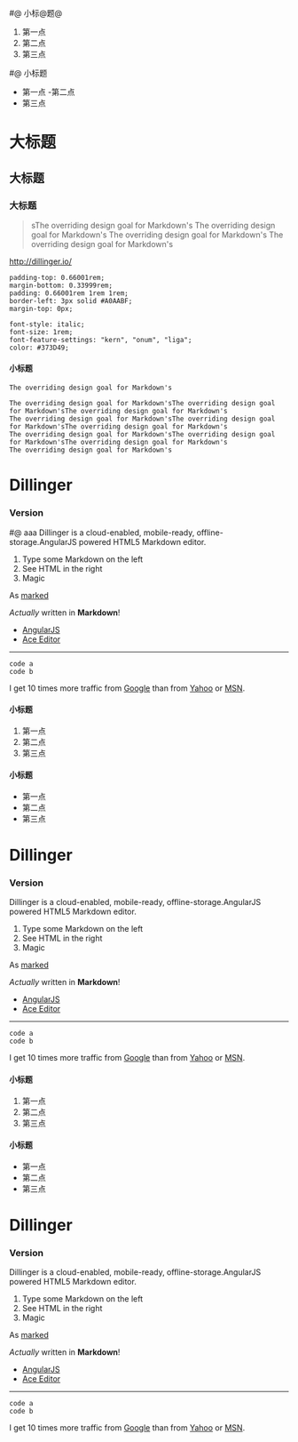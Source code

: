 #@ 小标@题@
1. 第一点
2. 第二点
3. 第三点

#@ 小标题
- 第一点
-第二点
- 第三点

# 大标题
## 大标题
### 大标题

> sThe overriding design goal for Markdown's
> The overriding design goal for Markdown's
The overriding design goal for Markdown's
The overriding design goal for Markdown's

http://dillinger.io/


	padding-top: 0.66001rem;
	margin-bottom: 0.33999rem;
	padding: 0.66001rem 1rem 1rem;
	border-left: 3px solid #A0AABF;
	margin-top: 0px;
	
	font-style: italic;
	font-size: 1rem;
	font-feature-settings: "kern", "onum", "liga";
	color: #373D49;






#### 小标题

	The overriding design goal for Markdown's
	
	The overriding design goal for Markdown'sThe overriding design goal for Markdown'sThe overriding design goal for Markdown's
	The overriding design goal for Markdown'sThe overriding design goal for Markdown'sThe overriding design goal for Markdown's
	The overriding design goal for Markdown'sThe overriding design goal for Markdown'sThe overriding design goal for Markdown's
	The overriding design goal for Markdown's

# Dillinger
### Version

#@ aaa
Dillinger is a cloud-enabled, mobile-ready, offline-storage.AngularJS powered HTML5 Markdown editor.

  1. Type some Markdown on the left
  2. See HTML in the right
  3. Magic

 
As [marked](https://www.baidu.com)

*Actually* written in **Markdown**!

- [AngularJS](https://www.baidu.com)
- [Ace Editor](https://www.baidu.com)

***********************************************************

````	
code a
code b
````	


I get 10 times more traffic from [Google][1] than from [Yahoo][2] or [MSN][3].  

[1]: http://google.com/ 
[2]: http://search.yahoo.com/  "http://google.com/ " 
[3]: http://search.msn.com/    "MSN Search"

#### 小标题
1. 第一点
2. 第二点
3. 第三点
#### 小标题
- 第一点
- 第二点
- 第三点

# Dillinger
### Version

Dillinger is a cloud-enabled, mobile-ready, offline-storage.AngularJS powered HTML5 Markdown editor.

  1. Type some Markdown on the left
  2. See HTML in the right
  3. Magic
  
As [marked](https://www.baidu.com)

*Actually* written in **Markdown**!

- [AngularJS](https://www.baidu.com)
- [Ace Editor](https://www.baidu.com)

***********************************************************

````	
code a
code b
````	


I get 10 times more traffic from [Google][1] than from [Yahoo][2] or [MSN][3].  

[1]: http://google.com/ 
[2]: http://search.yahoo.com/  "http://google.com/ " 
[3]: http://search.msn.com/    "MSN Search"

#### 小标题
1. 第一点
2. 第二点
3. 第三点
#### 小标题
- 第一点
- 第二点
- 第三点
# Dillinger
### Version

Dillinger is a cloud-enabled, mobile-ready, offline-storage.AngularJS powered HTML5 Markdown editor.

  1. Type some Markdown on the left
  2. See HTML in the right
  3. Magic
  
As [marked](https://www.baidu.com)

*Actually* written in **Markdown**!

- [AngularJS](https://www.baidu.com)
- [Ace Editor](https://www.baidu.com)

***********************************************************

````	
code a
code b
````	


I get 10 times more traffic from [Google][1] than from [Yahoo][2] or [MSN][3].  

[1]: http://google.com/ 
[2]: http://search.yahoo.com/  "http://google.com/ " 
[3]: http://search.msn.com/    "MSN Search"


